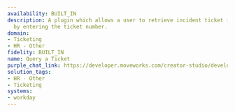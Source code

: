 ```yaml
---
availability: BUILT_IN
description: A plugin which allows a user to retrieve incident ticket information
  by entering the ticket number.
domain:
- Ticketing
- HR - Other
fidelity: BUILT_IN
name: Query a Ticket
purple_chat_link: https://developer.moveworks.com/creator-studio/developer-tools/purple-chat/?conversation=%7B%22startTimestamp%22%3A%2211%3A43%2BAM%22%2C%22messages%22%3A%5B%7B%22parts%22%3A%5B%7B%22richText%22%3A%22%3Cp%3ECan+you+get+me+the+details+for+HR+ticket+HRS-482%3F%3C%2Fp%3E%22%7D%5D%2C%22role%22%3A%22user%22%7D%2C%7B%22parts%22%3A%5B%7B%22richText%22%3A%22%3Cp%3EChecking+the+details+for+HR+ticket+HRS-482+in+Workday...%3C%2Fp%3E%22%7D%5D%2C%22role%22%3A%22assistant%22%7D%2C%7B%22parts%22%3A%5B%7B%22richText%22%3A%22%3Cp%3E%3Cstrong%3EHR+Ticket+Details%3A+HRS-482%3C%2Fstrong%3E%3Cbr%3E%5Cn%3Cstrong%3EStatus%3A%3C%2Fstrong%3E+In+Review%3Cbr%3E%5Cn%3Cstrong%3EEmployee%3A%3C%2Fstrong%3E+Alicia+Keys%3Cbr%3E%5Cn%3Cstrong%3ECategory%3A%3C%2Fstrong%3E+Benefits+Enrollment%3Cbr%3E%5Cn%3Cstrong%3ELast+Updated%3A%3C%2Fstrong%3E+November+1%2C+2024%3Cbr%3E%5Cn%3Cstrong%3EDetails%3A%3C%2Fstrong%3E+Employee+requesting+assistance+with+updating+healthcare+elections+after+qualifying+life+event.%3C%2Fp%3E%22%7D%2C%7B%22citations%22%3A%5B%7B%22citationTitle%22%3A%22HRS-482%22%2C%22connectorName%22%3A%22workday%22%7D%5D%7D%5D%2C%22role%22%3A%22assistant%22%7D%5D%7D
solution_tags:
- HR - Other
- Ticketing
systems:
- workday
---
```

